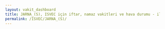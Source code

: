 ```yaml
---
layout: vakit_dashboard
title: JARNA_(S), ISVEC için iftar, namaz vakitleri ve hava durumu - ilçe/eyalet seç
permalink: /ISVEC/JARNA_(S)/
---
```


<script type="text/javascript">
  var GLOBAL_COUNTRY = 'ISVEC';
  var GLOBAL_CITY = 'JARNA_(S)';
  var GLOBAL_STATE = '';
  var lat = 72;
  var lon = 21;
</script>
